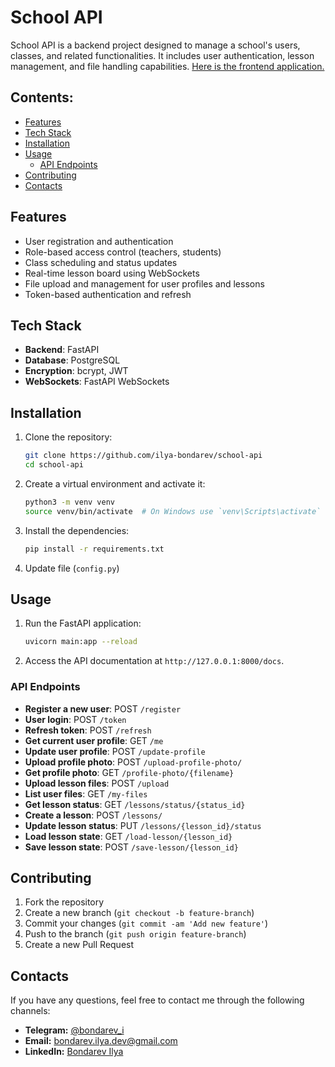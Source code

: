 # School API

School API is a backend project designed to manage a school's users, classes, and related functionalities. It includes user authentication, lesson management, and file handling capabilities. [Here is the frontend application.](https://github.com/ilya-bondarev/school-react-app)

## Contents:

- [Features](#features)
- [Tech Stack](#tech-stack)
- [Installation](#installation)
- [Usage](#usage)
  - [API Endpoints](#api-endpoints)
- [Contributing](#contributing)
- [Contacts](#contacts)

## Features

- User registration and authentication
- Role-based access control (teachers, students)
- Class scheduling and status updates
- Real-time lesson board using WebSockets
- File upload and management for user profiles and lessons
- Token-based authentication and refresh

## Tech Stack

- **Backend**: FastAPI
- **Database**: PostgreSQL
- **Encryption**: bcrypt, JWT
- **WebSockets**: FastAPI WebSockets

## Installation

1. Clone the repository:
   ```bash
   git clone https://github.com/ilya-bondarev/school-api
   cd school-api
   ```

2. Create a virtual environment and activate it:
   ```bash
   python3 -m venv venv
   source venv/bin/activate  # On Windows use `venv\Scripts\activate`
   ```

3. Install the dependencies:
   ```bash
   pip install -r requirements.txt
   ```

4. Update file (`config.py`)

## Usage

1. Run the FastAPI application:
   ```bash
   uvicorn main:app --reload
   ```

2. Access the API documentation at `http://127.0.0.1:8000/docs`.

### API Endpoints

- **Register a new user**: POST `/register`
- **User login**: POST `/token`
- **Refresh token**: POST `/refresh`
- **Get current user profile**: GET `/me`
- **Update user profile**: POST `/update-profile`
- **Upload profile photo**: POST `/upload-profile-photo/`
- **Get profile photo**: GET `/profile-photo/{filename}`
- **Upload lesson files**: POST `/upload`
- **List user files**: GET `/my-files`
- **Get lesson status**: GET `/lessons/status/{status_id}`
- **Create a lesson**: POST `/lessons/`
- **Update lesson status**: PUT `/lessons/{lesson_id}/status`
- **Load lesson state**: GET `/load-lesson/{lesson_id}`
- **Save lesson state**: POST `/save-lesson/{lesson_id}`

## Contributing

1. Fork the repository
2. Create a new branch (`git checkout -b feature-branch`)
3. Commit your changes (`git commit -am 'Add new feature'`)
4. Push to the branch (`git push origin feature-branch`)
5. Create a new Pull Request

## Contacts

If you have any questions, feel free to contact me through the following channels:
- **Telegram:** [@bondarev_i](https://t.me/bondarev_i)
- **Email:** [bondarev.ilya.dev@gmail.com](mailto:bondarev.ilya.dev@gmail.com)
- **LinkedIn:** [Bondarev Ilya](https://www.linkedin.com/in/bondarev-i/)
